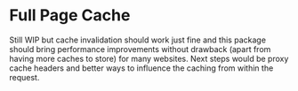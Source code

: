 Full Page Cache
===============

Still WIP but cache invalidation should work just fine and this package should bring performance improvements without drawback (apart from having more caches to store) for many websites. Next steps would be proxy cache headers and better ways to influence the caching from within the request.
